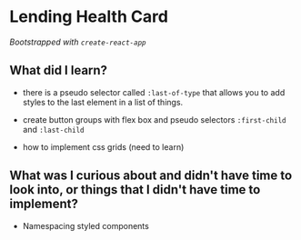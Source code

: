 # Lending Health Card

_Bootstrapped with `create-react-app`_

## What did I learn?

* there is a pseudo selector called `:last-of-type` that allows you to add styles to the last element in a list of things.

* create button groups with flex box and pseudo selectors `:first-child` and `:last-child`

* how to implement css grids (need to learn)


## What was I curious about and didn't have time to look into, or things that I didn't have time to implement?

* Namespacing styled components
